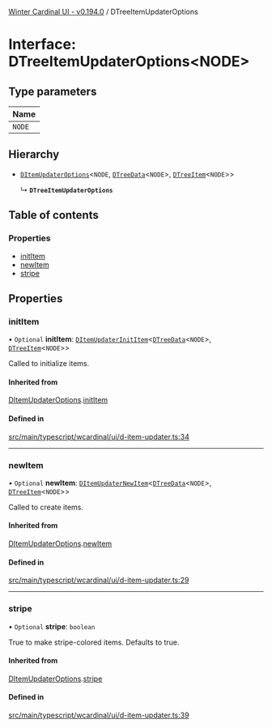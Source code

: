 [Winter Cardinal UI - v0.194.0](../index.md) / DTreeItemUpdaterOptions

# Interface: DTreeItemUpdaterOptions<NODE\>

## Type parameters

| Name |
| :------ |
| `NODE` |

## Hierarchy

- [`DItemUpdaterOptions`](DItemUpdaterOptions.md)<`NODE`, [`DTreeData`](DTreeData.md)<`NODE`\>, [`DTreeItem`](DTreeItem.md)<`NODE`\>\>

  ↳ **`DTreeItemUpdaterOptions`**

## Table of contents

### Properties

- [initItem](DTreeItemUpdaterOptions.md#inititem)
- [newItem](DTreeItemUpdaterOptions.md#newitem)
- [stripe](DTreeItemUpdaterOptions.md#stripe)

## Properties

### initItem

• `Optional` **initItem**: [`DItemUpdaterInitItem`](../index.md#ditemupdaterinititem)<[`DTreeData`](DTreeData.md)<`NODE`\>, [`DTreeItem`](DTreeItem.md)<`NODE`\>\>

Called to initialize items.

#### Inherited from

[DItemUpdaterOptions](DItemUpdaterOptions.md).[initItem](DItemUpdaterOptions.md#inititem)

#### Defined in

[src/main/typescript/wcardinal/ui/d-item-updater.ts:34](https://github.com/winter-cardinal/winter-cardinal-ui/blob/v0.194.0/src/main/typescript/wcardinal/ui/d-item-updater.ts#L34)

___

### newItem

• `Optional` **newItem**: [`DItemUpdaterNewItem`](../index.md#ditemupdaternewitem)<[`DTreeData`](DTreeData.md)<`NODE`\>, [`DTreeItem`](DTreeItem.md)<`NODE`\>\>

Called to create items.

#### Inherited from

[DItemUpdaterOptions](DItemUpdaterOptions.md).[newItem](DItemUpdaterOptions.md#newitem)

#### Defined in

[src/main/typescript/wcardinal/ui/d-item-updater.ts:29](https://github.com/winter-cardinal/winter-cardinal-ui/blob/v0.194.0/src/main/typescript/wcardinal/ui/d-item-updater.ts#L29)

___

### stripe

• `Optional` **stripe**: `boolean`

True to make stripe-colored items. Defaults to true.

#### Inherited from

[DItemUpdaterOptions](DItemUpdaterOptions.md).[stripe](DItemUpdaterOptions.md#stripe)

#### Defined in

[src/main/typescript/wcardinal/ui/d-item-updater.ts:39](https://github.com/winter-cardinal/winter-cardinal-ui/blob/v0.194.0/src/main/typescript/wcardinal/ui/d-item-updater.ts#L39)
